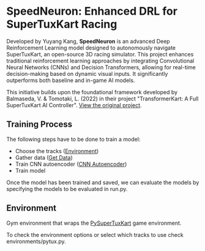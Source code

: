 # SpeedNeuron: Enhanced DRL for SuperTuxKart Racing

Developed by Yuyang Kang, **SpeedNeuron** is an advanced Deep Reinforcement Learning model designed to autonomously navigate SuperTuxKart, an open-source 3D racing simulator. This project enhances traditional reinforcement learning approaches by integrating Convolutional Neural Networks (CNNs) and Decision Transformers, allowing for real-time decision-making based on dynamic visual inputs. It significantly outperforms both baseline and in-game AI models.

This initiative builds upon the foundational framework developed by Balmaseda, V. & Tomotaki, L. (2022) in their project "TransformerKart: A Full SuperTuxKart AI Controller". [View the original project](https://github.com/vibalcam/deep-rl-supertux-race.git).


## Training Process

The following steps have to be done to train a model:

- Choose the tracks ([Environment](#environment))
- Gather data ([Get Data](#get-data))
- Train CNN autoencoder ([CNN Autoencoder](#cnn-autoencoder))
- Train model

Once the model has been trained and saved, we can evaluate the models by specifying the models to be evaluated in run.py.


## Environment

Gym environment that wraps the [PySuperTuxKart](https://github.com/philkr/pystk) game environment.

To check the environment options or select which tracks to use check environments/pytux.py.
